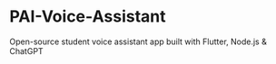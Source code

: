 # PAI-Voice-Assistant
Open-source student voice assistant app built with Flutter, Node.js &amp; ChatGPT
